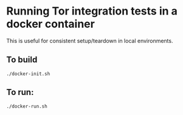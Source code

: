 # Running Tor integration tests in a docker container

This is useful for consistent setup/teardown in local environments.

## To build
```
./docker-init.sh
```

## To run:
```
./docker-run.sh
```
